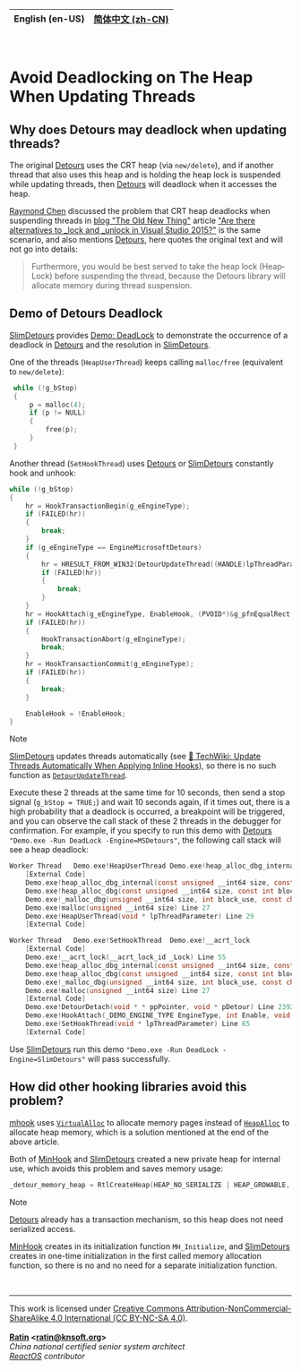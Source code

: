 | **English (en-US)** | [简体中文 (zh-CN)](./README.zh-CN.md) |
| --- | --- |


&nbsp;

# Avoid Deadlocking on The Heap When Updating Threads

## Why does Detours may deadlock when updating threads?

The original [Detours](https://github.com/microsoft/Detours) uses the CRT heap (via `new/delete`), and if another thread that also uses this heap and is holding the heap lock is suspended while updating threads, then [Detours](https://github.com/microsoft/Detours) will deadlock when it accesses the heap.

[Raymond Chen](https://devblogs.microsoft.com/oldnewthing/author/oldnewthing) discussed the problem that CRT heap deadlocks when suspending threads in [blog "The Old New Thing"](https://devblogs.microsoft.com/oldnewthing/) article ["Are there alternatives to _lock and _unlock in Visual Studio 2015?"](https://devblogs.microsoft.com/oldnewthing/20170125-00/?p=95255) is the same scenario, and also mentions [Detours](https://github.com/microsoft/Detours), here quotes the original text and will not go into details:
> Furthermore, you would be best served to take the heap lock (Heap­Lock) before suspending the thread, because the Detours library will allocate memory during thread suspension.

## Demo of Detours Deadlock

[SlimDetours](https://github.com/KNSoft/KNSoft.SlimDetours) provides [Demo: DeadLock](../../../Source/Demo/DeadLock.c) to demonstrate the occurrence of a deadlock in [Detours](https://github.com/microsoft/Detours) and the resolution in [SlimDetours](https://github.com/KNSoft/KNSoft.SlimDetours).

One of the threads (`HeapUserThread`) keeps calling `malloc/free` (equivalent to `new/delete`):
```C
 while (!g_bStop)
 {
     p = malloc(4);
     if (p != NULL)
     {
         free(p);
     }
 }
```

Another thread (`SetHookThread`) uses [Detours](https://github.com/microsoft/Detours) or [SlimDetours](https://github.com/KNSoft/KNSoft.SlimDetours) constantly hook and unhook:
```C
while (!g_bStop)
{
    hr = HookTransactionBegin(g_eEngineType);
    if (FAILED(hr))
    {
        break;
    }
    if (g_eEngineType == EngineMicrosoftDetours)
    {
        hr = HRESULT_FROM_WIN32(DetourUpdateThread((HANDLE)lpThreadParameter));
        if (FAILED(hr))
        {
            break;
        }
    }
    hr = HookAttach(g_eEngineType, EnableHook, (PVOID*)&g_pfnEqualRect, Hooked_EqualRect);
    if (FAILED(hr))
    {
        HookTransactionAbort(g_eEngineType);
        break;
    }
    hr = HookTransactionCommit(g_eEngineType);
    if (FAILED(hr))
    {
        break;
    }

    EnableHook = !EnableHook;
}
```
> [!NOTE]
> [SlimDetours](https://github.com/KNSoft/KNSoft.SlimDetours) updates threads automatically (see [🔗 TechWiki: Update Threads Automatically When Applying Inline Hooks](https://github.com/KNSoft/KNSoft.SlimDetours/blob/main/Docs/TechWiki/Update%20Threads%20Automatically%20When%20Applying%20Inline%20Hooks/README.md)), so there is no such function as [`DetourUpdateThread`](https://github.com/microsoft/Detours/wiki/DetourUpdateThread).

Execute these 2 threads at the same time for 10 seconds, then send a stop signal (`g_bStop = TRUE;`) and wait 10 seconds again, if it times out, there is a high probability that a deadlock is occurred, a breakpoint will be triggered, and you can observe the call stack of these 2 threads in the debugger for confirmation. For example, if you specify to run this demo with [Detours](https://github.com/microsoft/Detours) `"Demo.exe -Run DeadLock -Engine=MSDetours"`, the following call stack will see a heap deadlock:
```C
Worker Thread	Demo.exe!HeapUserThread	Demo.exe!heap_alloc_dbg_internal
    [External Code]
    Demo.exe!heap_alloc_dbg_internal(const unsigned __int64 size, const int block_use, const char * const file_name, const int line_number) Line 359
    Demo.exe!heap_alloc_dbg(const unsigned __int64 size, const int block_use, const char * const file_name, const int line_number) Line 450
    Demo.exe!_malloc_dbg(unsigned __int64 size, int block_use, const char * file_name, int line_number) Line 496
    Demo.exe!malloc(unsigned __int64 size) Line 27
    Demo.exe!HeapUserThread(void * lpThreadParameter) Line 29
    [External Code]

Worker Thread	Demo.exe!SetHookThread	Demo.exe!__acrt_lock
    [External Code]
    Demo.exe!__acrt_lock(__acrt_lock_id _Lock) Line 55
    Demo.exe!heap_alloc_dbg_internal(const unsigned __int64 size, const int block_use, const char * const file_name, const int line_number) Line 309
    Demo.exe!heap_alloc_dbg(const unsigned __int64 size, const int block_use, const char * const file_name, const int line_number) Line 450
    Demo.exe!_malloc_dbg(unsigned __int64 size, int block_use, const char * file_name, int line_number) Line 496
    Demo.exe!malloc(unsigned __int64 size) Line 27
    [External Code]
    Demo.exe!DetourDetach(void * * ppPointer, void * pDetour) Line 2392
    Demo.exe!HookAttach(_DEMO_ENGINE_TYPE EngineType, int Enable, void * * ppPointer, void * pDetour) Line 140
    Demo.exe!SetHookThread(void * lpThreadParameter) Line 65
    [External Code]
```
Use [SlimDetours](https://github.com/KNSoft/KNSoft.SlimDetours) run this demo `"Demo.exe -Run DeadLock -Engine=SlimDetours"` will pass successfully.

## How did other hooking libraries avoid this problem?

[mhook](https://github.com/martona/mhook) uses [`Virtual­Alloc`](https://learn.microsoft.com/en-us/windows/win32/api/memoryapi/nf-memoryapi-virtualalloc) to allocate memory pages instead of [`Heap­Alloc`](https://learn.microsoft.com/en-us/windows/win32/api/heapapi/nf-heapapi-heapalloc) to allocate heap memory, which is a solution mentioned at the end of the above article.

Both of [MinHook](https://github.com/TsudaKageyu/minhook) and [SlimDetours](https://github.com/KNSoft/KNSoft.SlimDetours) created a new private heap for internal use, which avoids this problem and saves memory usage:
```C
_detour_memory_heap = RtlCreateHeap(HEAP_NO_SERIALIZE | HEAP_GROWABLE, NULL, 0, 0, NULL, NULL);
```
> [!NOTE]
> [Detours](https://github.com/microsoft/Detours) already has a transaction mechanism, so this heap does not need serialized access.

[MinHook](https://github.com/TsudaKageyu/minhook) creates in its initialization function `MH_Initialize`, and [SlimDetours](https://github.com/KNSoft/KNSoft.SlimDetours) creates in one-time initialization in the first called memory allocation function, so there is no and no need for a separate initialization function.

<br>
<hr>

This work is licensed under [Creative Commons Attribution-NonCommercial-ShareAlike 4.0 International (CC BY-NC-SA 4.0)](http://creativecommons.org/licenses/by-nc-sa/4.0/).  
<br>
**[Ratin](https://github.com/RatinCN) &lt;[<ratin@knsoft.org>](mailto:ratin@knsoft.org)&gt;**  
*China national certified senior system architect*  
*[ReactOS](https://github.com/reactos/reactos) contributor*
